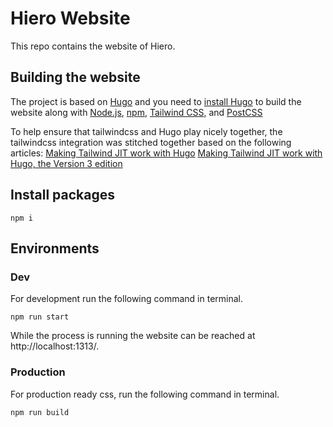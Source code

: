 # Hiero Website

This repo contains the website of Hiero.

## Building the website

The project is based on [Hugo](https://gohugo.io/) and you need to [install Hugo](https://gohugo.io/installation/) to build the website along with [Node.js](https://nodejs.org/), [npm](https://www.npmjs.com/), [Tailwind CSS](https://tailwindcss.com/), and [PostCSS](https://postcss.org/)

To help ensure that tailwindcss and Hugo play nicely together, the tailwindcss integration was stitched together based on the following articles:
[Making Tailwind JIT work with Hugo](https://www.brycewray.com/posts/2021/11/making-tailwind-jit-work-hugo/)
[Making Tailwind JIT work with Hugo, the Version 3 edition](https://www.brycewray.com/posts/2022/03/making-tailwind-jit-work-hugo-version-3-edition/)


## Install packages
```
npm i 
```

## Environments

### Dev
For development run the following command in terminal.
```
npm run start
```

While the process is running the website can be reached at http://localhost:1313/.

### Production
For production ready css, run the following command in terminal.
```
npm run build
```
